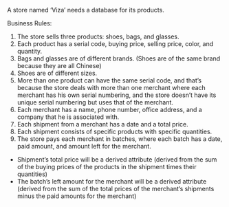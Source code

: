 A store named ‘Viza’ needs a database for its products.

Business Rules:

1) The store sells three products: shoes, bags, and glasses.
2) Each product has a serial code, buying price, selling price, color, and quantity.
3) Bags and glasses are of different brands. (Shoes are of the same brand because they
are all Chinese)
4) Shoes are of different sizes.
5) More than one product can have the same serial code, and that’s because the store
deals with more than one merchant where each merchant has his own serial numbering,
and the store doesn’t have its unique serial numbering but uses that of the merchant.
6) Each merchant has a name, phone number, office address, and a company that he is
associated with.
7) Each shipment from a merchant has a date and a total price.
8) Each shipment consists of specific products with specific quantities.
9) The store pays each merchant in batches, where each batch has a date, paid amount,
and amount left for the merchant.

- Shipment’s total price will be a derived attribute (derived from the sum of the buying prices of the products in the shipment times their quantities)
- The batch’s left amount for the merchant will be a derived attribute (derived from the sum of the total prices of the merchant’s shipments minus the paid amounts for the merchant)
